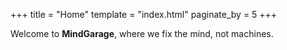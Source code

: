 +++
title = "Home"
template = "index.html"
paginate_by = 5
+++

Welcome to **MindGarage**, where we fix the mind, not machines.
